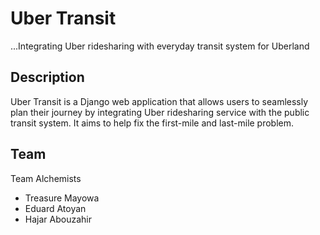 # Uber Transit
...Integrating Uber ridesharing with everyday transit system for Uberland

## Description
Uber Transit is a Django web application that allows users to seamlessly plan their journey by integrating Uber ridesharing service with the public transit system. It aims to help fix the first-mile and last-mile problem.

## Team

Team Alchemists

- Treasure Mayowa
- Eduard Atoyan
- Hajar Abouzahir